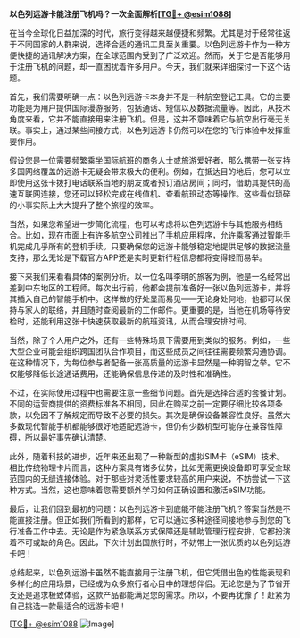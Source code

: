 **以色列远游卡能注册飞机吗？一次全面解析[[TG💪+ @esim1088](https://t.me/s/esim1088)]**

在当今全球化日益加深的时代，旅行变得越来越便捷和频繁。尤其是对于经常往返于不同国家的人群来说，选择合适的通讯工具至关重要。以色列远游卡作为一种方便快捷的通讯解决方案，在全球范围内受到了广泛欢迎。然而，关于它是否能够用于注册飞机的问题，却一直困扰着许多用户。今天，我们就来详细探讨一下这个话题。

首先，我们需要明确一点：以色列远游卡本身并不是一种航空登记工具。它的主要功能是为用户提供国际漫游服务，包括通话、短信以及数据流量等。因此，从技术角度来看，它并不能直接用来注册飞机。但是，这并不意味着它与航空出行毫无关联。事实上，通过某些间接方式，以色列远游卡仍然可以在您的飞行体验中发挥重要作用。

假设您是一位需要频繁乘坐国际航班的商务人士或旅游爱好者，那么携带一张支持多国网络覆盖的远游卡无疑会带来极大的便利。例如，在抵达目的地后，您可以立即使用这张卡拨打电话联系当地的朋友或者预订酒店房间；同时，借助其提供的高速互联网连接，您还可以轻松完成在线值机、查看航班动态等操作。这些看似琐碎的小事实际上大大提升了整个旅程的效率。

当然，如果您希望进一步简化流程，也可以考虑将以色列远游卡与其他服务相结合。比如，现在市面上有许多航空公司推出了手机应用程序，允许乘客通过智能手机完成几乎所有的登机手续。只要确保您的远游卡能够稳定地提供足够的数据流量支持，那么无论是下载官方APP还是实时更新行程信息都将变得轻而易举。

接下来我们来看看具体的案例分析。以一位名叫李明的旅客为例，他是一名经常出差到中东地区的工程师。每次出行前，他都会提前准备好一张以色列远游卡，并将其插入自己的智能手机中。这样做的好处显而易见——无论身处何地，他都可以保持与家人的联络，并且随时查阅最新的工作邮件。更重要的是，当他在机场等待安检时，还能利用这张卡快速获取最新的航班资讯，从而合理安排时间。

当然，除了个人用户之外，还有一些特殊场景下需要用到类似的服务。例如，一些大型企业可能会组织跨国团队合作项目，而这些成员之间往往需要频繁沟通协调。在这种情况下，为每位参与者配备一张高质量的远游卡显然是一种明智之举。它不仅能够降低长途通话费用，还能确保信息传递的及时性和准确性。

不过，在实际使用过程中也需要注意一些细节问题。首先是选择合适的套餐计划。不同的运营商提供的资费标准各不相同，因此在购买之前一定要仔细比较各项条款，以免因不了解规定而导致不必要的损失。其次是确保设备兼容性良好。虽然大多数现代智能手机都能够很好地适配远游卡，但仍有少数机型可能存在兼容性障碍，所以最好事先确认清楚。

此外，随着科技的进步，近年来还出现了一种新型的虚拟SIM卡（eSIM）技术。相比传统物理卡片而言，这种方案具有诸多优势，比如无需更换设备即可享受全球范围内的无缝连接体验。对于那些对灵活性要求较高的用户来说，不妨尝试一下这种方式。当然，这也意味着您需要额外学习如何正确设置和激活eSIM功能。

最后，让我们回到最初的问题：以色列远游卡到底能不能注册飞机？答案当然是不能直接注册。但正如我们所看到的那样，它可以通过多种途径间接地参与到您的飞行准备工作中去。无论是作为紧急联系方式保障还是辅助管理行程安排，它都扮演着不可或缺的角色。因此，下次计划出国旅行时，不妨带上一张优质的以色列远游卡吧！

总结起来，以色列远游卡虽然不能直接用于注册飞机，但它凭借出色的性能表现和多样化的应用场景，已经成为众多旅行者心目中的理想伴侣。无论您是为了节省开支还是追求极致体验，这款产品都能满足您的需求。所以，不要再犹豫了！赶紧为自己挑选一款最适合的远游卡吧！

[[TG💪+ @esim1088](https://t.me/s/esim1088) ![Image](https://i.postimg.cc/4NQfJmqS/Snipaste-2025-05-13-00-14-12.png)]